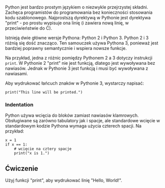 Python jest bardzo prostym językiem o niezwykle przejrzystej składni. Zachęca programistów do programowania bez konieczności stosowania kodu szablonowego. Najprostszą dyrektywą w Pythonie jest dyrektywa "print" - po prostu wypisuje ona linię (i zawiera nową linię, w przeciwieństwie do C).

Istnieją dwie główne wersje Pythona: Python 2 i Python 3. Python 2 i 3 różnią się dość znacząco. Ten samouczek używa Pythona 3, ponieważ jest bardziej poprawny semantycznie i wspiera nowsze funkcje.

Na przykład, jedna z różnic pomiędzy Pythonem 2 a 3 dotyczy instrukcji `print`. W Pythonie 2 "print" nie jest funkcją, dlatego jest wywoływana bez nawiasów. Jednak w Pythonie 3 jest funkcją i musi być wywoływana z nawiasami.

Aby wydrukować łańcuch znaków w Pythonie 3, wystarczy napisać:

    print("This line will be printed.")

### Indentation

Python używa wcięcia do bloków zamiast nawiasów klamrowych. Obsługiwane są zarówno tabulatory jak i spacje, ale standardowe wcięcie w standardowym kodzie Pythona wymaga użycia czterech spacji. Na przykład:

    x = 1
    if x == 1:
        # wcięcie na cztery spacje
        print("x is 1.")

Ćwiczenie
--------

Użyj funkcji "print", aby wydrukować linię "Hello, World!".